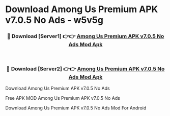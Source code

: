# Download Among Us Premium APK v7.0.5 No Ads - w5v5g



<div align="center">
<h3>🔴 Download [Server1] 👉👉 <a href="https://momento.my/?title=Among_Us_Premium_APK_v7.0.5_No_Ads">Among Us Premium APK v7.0.5 No Ads Mod Apk</a></h3><br>

<h3>🔴 Download [Server2] 👉👉 <a href="https://momento.my/?title=Among_Us_Premium_APK_v7.0.5_No_Ads">Among Us Premium APK v7.0.5 No Ads Mod Apk</a></h3>
</div>



Download Among Us Premium APK v7.0.5 No Ads 

Free APK MOD Among Us Premium APK v7.0.5 No Ads 

Download Among Us Premium APK v7.0.5 No Ads Mod For Android
